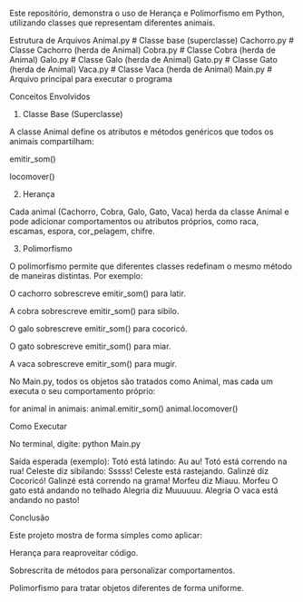 Este repositório, demonstra o uso de Herança e Polimorfismo em Python, utilizando classes que representam diferentes animais.


Estrutura de Arquivos
Animal.py     # Classe base (superclasse)
Cachorro.py   # Classe Cachorro (herda de Animal)
Cobra.py      # Classe Cobra (herda de Animal)
Galo.py       # Classe Galo (herda de Animal)
Gato.py       # Classe Gato (herda de Animal)
Vaca.py       # Classe Vaca (herda de Animal)
Main.py       # Arquivo principal para executar o programa


Conceitos Envolvidos
1. Classe Base (Superclasse)

A classe Animal define os atributos e métodos genéricos que todos os animais compartilham:

emitir_som()

locomover()



2. Herança

Cada animal (Cachorro, Cobra, Galo, Gato, Vaca) herda da classe Animal e pode adicionar comportamentos ou atributos próprios, como raca, escamas, espora, cor_pelagem, chifre.



3. Polimorfismo

O polimorfismo permite que diferentes classes redefinam o mesmo método de maneiras distintas.
Por exemplo:

O cachorro sobrescreve emitir_som() para latir.

A cobra sobrescreve emitir_som() para sibilo.

O galo sobrescreve emitir_som() para cocoricó.

O gato sobrescreve emitir_som() para miar.

A vaca sobrescreve emitir_som() para mugir.

No Main.py, todos os objetos são tratados como Animal, mas cada um executa o seu comportamento próprio:




for animal in animais:
    animal.emitir_som()
    animal.locomover()




Como Executar

No terminal, digite: python Main.py


Saída esperada (exemplo):
Totó está latindo: Au au!
Totó está correndo na rua!
Celeste diz sibilando: Sssss!
Celeste está rastejando.
Galinzé diz Cocoricó!
Galinzé está correndo na grama!
Morfeu diz Miauu.
Morfeu O gato está andando no telhado
Alegria diz Muuuuuu.
Alegria O vaca está andando no pasto!




Conclusão

Este projeto mostra de forma simples como aplicar:

Herança para reaproveitar código.

Sobrescrita de métodos para personalizar comportamentos.

Polimorfismo para tratar objetos diferentes de forma uniforme.